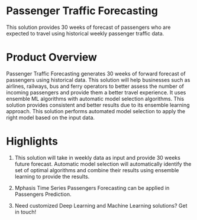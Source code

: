 # Passenger Traffic Forecasting
This solution provides 30 weeks of forecast of passengers who are expected to travel using historical weekly passenger traffic data.

# Product Overview
Passenger Traffic Forecasting generates 30 weeks of forward forecast of passengers using historical data. This solution will help businesses such as airlines, railways, bus and ferry operators to better assess the number of incoming passengers and provide them a better travel experience. It uses ensemble ML algorithms with automatic model selection algorithms. This solution provides consistent and better results due to its ensemble learning approach. This solution performs automated model selection to apply the right model based on the input data.

# Highlights
1. This solution will take in weekly data as input and provide 30 weeks future forecast. Automatic model selection will automatically identify the set of optimal algorithms and combine their results using ensemble learning to provide the results.

2. Mphasis Time Series Passengers Forecasting can be applied in Passengers Prediction.

3. Need customized Deep Learning and Machine Learning solutions? Get in touch!
